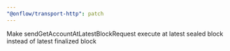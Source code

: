 ```yaml
---
"@onflow/transport-http": patch
---
```


Make sendGetAccountAtLatestBlockRequest execute at latest sealed block instead of latest finalized block